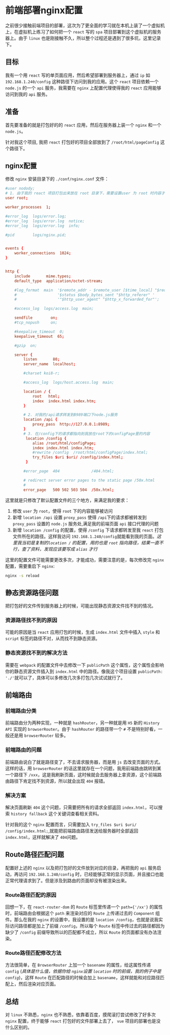 # 前端部署nginx配置

之前很少接触前端项目的部署，这次为了更全面的学习就在本机上装了一个虚拟机上，在虚拟机上练习了如何把一个 `react` 写的 `spa` 项目部署到这个虚拟机的服务器上。由于 `linux` 也是刚接触不久，所以整个过程还是遇到了很多坑，这里记录下。

## 目标

我有一个用 `react` 写的单页面应用，然后希望部署到服务器上，通过 `ip` 如 `192.168.1.240/config` 这种路径下访问到我的应用。这个 `react` 项目依赖一个 `node.js` 的一个 `api` 服务，我需要在 `nginx` 上配置代理使得我的 `react` 应用能够访问到我的 `api` 服务。

## 准备

首先要准备的就是打包好的的 `react` 应用，然后在服务器上装一个 `nginx` 和一个 `node.js`。

针对我这个项目, 我把 `react` 打包好的项目全部放到了 `/root/html/pageConfig` 这个路径下。

## nginx配置

修改 `nginx` 安装目录下的 `./conf/nginx.conf` 文件：

``` conf
#user nodody;
# 1. 由于我的 react 项目打包出来放在 root 目录下，需要设置user 为 root 时内容才能够被访问
user root;

worker_processes  1;

#error_log  logs/error.log;
#error_log  logs/error.log  notice;
#error_log  logs/error.log  info;

#pid        logs/nginx.pid;


events {
    worker_connections  1024;
}


http {
    include       mime.types;
    default_type  application/octet-stream;

    #log_format  main  '$remote_addr - $remote_user [$time_local] "$request" '
    #                  '$status $body_bytes_sent "$http_referer" '
    #                  '"$http_user_agent" "$http_x_forwarded_for"';

    #access_log  logs/access.log  main;

    sendfile        on;
    #tcp_nopush     on;

    #keepalive_timeout  0;
    keepalive_timeout  65;

    #gzip  on;

    server {
        listen       80;
        server_name  localhost;

        #charset koi8-r;

        #access_log  logs/host.access.log  main;

        location / {
            root   html;
            index  index.html index.htm;
        }

        # 2. 对我的/api请求转发到8989端口下node.js服务
        location /api {
            proxy_pass  http://127.0.0.1:8989;
        }
        # 3. 在/config下的请求都指向到我放在root下的configPage里的内容
         location /config {
            alias /root/html/configPage;
            index index.html index.htm;
            #rewrite /config  /root/html/configPage/index.html;
            try_files $uri $uri/ /config/index.html;
         }

        #error_page  404              /404.html;

        # redirect server error pages to the static page /50x.html
        #
        error_page   500 502 503 504  /50x.html;
```

这里就是只修改了默认配置文件的三个地方，来满足我的要求：

1. 修改 `user` 为 `root`，使得 `root` 下的内容能够被访问
2. 新增 `location /api` 设置 `proxy_pass` 使得 `/api`下的请求都被转发到 `proxy_pass` 设置的 `node.js` 服务处,满足我的前端页面 `api` 接口代理的问题
3. 新增 `location /config` 的配置，使得 `/config` 下请求都转发至我 `react` 打包文件所在的路径。这样我访问 `192.168.1.240/config`就能看到我的页面。*这里我当初是复制的`location /` 的配置，用的也是 `root` 指向路径，结果一直不行，查了资料，发现应该要写成 `alias` 才行*

这里的配置文件可能需要更改多次，才能成功，需要注意的是，每次修改完 `nginx` 配置，需要重启下 `nginx`:

```bash
nginx -s reload
```

## 静态资源路径问题

把打包好的文件传到服务器上的时候，可能出现静态资源文件找不到的情况。

### 资源路径找不到的原因

可能的原因是当 `react` 应用打包的时候，生成 `index.html` 文件中插入 `style` 和 `script` 标签的路径不对，从而找不到静态资源。

### 静态资源找不到的解决方法

需要在 `webpack` 的配置文件中去修改一下 `publicPath` 这个属性，这个属性会影响你的静态资源文件插入到 `index.html` 中的路径。像我这个项目设置 `publicPath: './'`就可以了，具体可以多修改几次多打包几次试试就行了。

## 前端路由

### 前端路由分类

前端路由分为两种实现，一种就是 `hashRouter`，另一种就是用 `H5` 新的 `History API` 实现的 `browserRouter`。由于 `hashRouter` 的路径带一个 `#` 不是特别好看，一般还是用 `browserRouter` 较多。

### 前端路由的问题

前端路由说白了就是路径变了，不去请求服务器，而是用 `js` 去改变页面的方式。这样的话，用 `browserRouter` 的话这里就存在一个问题，我用前端路由跳转到某一个路径下 `/xxx`，这是我刷新页面，这时候就会去服务器上拿资源，这个前端路由路径下肯定找不到资源，所以就会出现 `404` 报错。

### 解决方案

解决页面刷新 `404` 这个问题，只需要把所有的请求全部返回 `index.html`，可以搜索 `history fallback` 这个关键词查看相关资料。

针对我的这个 `nginx` 配置而言，只需要加入 `try_files $uri $uri/ /config/index.html;`,就能把前端路由路径发送给服务器时全部返回 `index.html`，这样就解决了 `404`问题。

## Route路径匹配问题

配置好上述的 `nginx` 以及把打包好的文件放到对应的目录，再把我的 `api` 服务启动，再访问 `192.168.1.240/config` 时，已经能够正常的显示页面，并且接口也能正常代理请求到了。但是涉及到路由的页面却没有被渲染出来。

### Route路径匹配的原因

回想一下，在 `react-router-dom` 的 `Route` 标签里传递一个 `path={'/xx'}` 的属性时，前端路由会根据这个 `path` 来渲染对应的 `Route` 上传递过去的 `Component` 组件。那么在我的 `nginx` 的设置中，我设置的是 `location /config`，也就是说我实际访问路径都是加上了前缀 `/config`，所以每个 `Route` 标签中传过去的路径都因为缺少了 `/config` 前缀导致所以的匹配都不成立，所以 `Route` 的页面都没有办法渲染。

### Route路径匹配修改方法

方法很简单，在 `BrowserRouter` 上加一个 `basename` 的属性，给这属性传递 `config` (*具体是什么值，依据你给 `nginx`设置 `location` 时的前缀，我的例子中是 `config`*)，这样 `Route` 在匹配路径的时候会加上 `basename`，这样就能和对应路径匹配上，然后渲染对应页面。

## 总结

对 `linux` 不熟悉，`nginx` 也不熟悉，依靠着百度，摸爬滚打尝试修改了好多次 `nginx` 配置，终于能够 `react` 打包好的文件部署上去了， `vue` 项目的部署也是没什么区别的。
